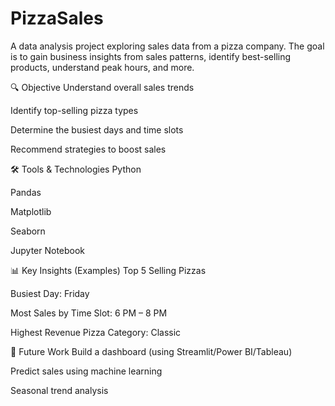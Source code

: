# PizzaSales
A data analysis project exploring sales data from a pizza company. The goal is to gain business insights from sales patterns, identify best-selling products, understand peak hours, and more.

🔍 Objective
Understand overall sales trends

Identify top-selling pizza types

Determine the busiest days and time slots

Recommend strategies to boost sales

🛠️ Tools & Technologies
Python

Pandas

Matplotlib

Seaborn

Jupyter Notebook

📊 Key Insights (Examples)
Top 5 Selling Pizzas

Busiest Day: Friday

Most Sales by Time Slot: 6 PM – 8 PM

Highest Revenue Pizza Category: Classic

📌 Future Work
Build a dashboard (using Streamlit/Power BI/Tableau)

Predict sales using machine learning

Seasonal trend analysis
